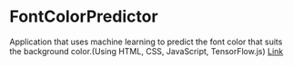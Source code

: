 # FontColorPredictor
Application that uses machine learning to predict the font color that suits the background color.(Using HTML, CSS, JavaScript, TensorFlow.js)
[Link](https://aayushmk.github.io/FontColorPredictor/)
